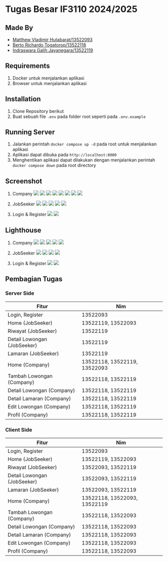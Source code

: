 # Tugas Besar IF3110 2024/2025

## Made By

- [Matthew Vladimir Hutabarat/13522093](https://github.com/NgokNgok04)
- [Berto Richardo Togatorop/13522118](https://github.com/BertoRichardo)
- [Indraswara Galih Jayanegara/13522119](https://github.com/Indraswara)

## Requirements

1. Docker untuk menjalankan aplikasi
2. Browser untuk menjalankan aplikasi

## Installation

1. Clone Repository berikut
2. Buat sebuah file `.env` pada folder root seperti pada `.env.example`

## Running Server

1. Jalankan perintah `docker compose up -d` pada root untuk menjalankan aplikasi
2. Aplikasi dapat dibuka pada `http://localhost:8000`
3. Menghentikan aplikasi dapat dilakukan dengan menjalankan perintah `docker compose down` pada root directory

## Screenshot

1. Company
   <img src="./photo/company/HomeCompany.png">
   <img src="./photo/company/DetailLamaranCompany-1.png">
   <img src="./photo/company/DetailLamaranCompany-2.png">
   <img src="./photo/company/DetailLowonganCompany.png">
   <img src="./photo/company/EditLowongan-1.png">
   <img src="./photo/company/EditLowongan-2.png">
   <img src="./photo/company/EditStatusLamaran.png">
   <img src="./photo/company/TambahLowongan.png">

2. JobSeeker
   <img src="./photo/jobseeker/DetailLowongan.png">
   <img src="./photo/jobseeker/HomeJobSeeker.png">
   <img src="./photo/jobseeker/LamaranJobSeeker.png">
   <img src="./photo/jobseeker/ModalLowongan.png">
   <img src="./photo/jobseeker/Riwayat.png">

3. Login & Register
   <img src="./photo/Login.png">
   <img src="./photo/Register.png">

## Lighthouse

1. Company
   <img src="./photo/lighthouse/HomeCompany.png">
   <img src="./photo/lighthouse/DetailLamaranCompany.png">
   <img src="./photo/lighthouse/DetailLowonganCompany.png">
   <img src="./photo/lighthouse/EditLowongan.png">
   <img src="./photo/lighthouse/TambahLowongan.png">

2. JobSeeker
   <img src="./photo/lighthouse/DetailLowonganJobseeker.png">
   <img src="./photo/lighthouse/HomeJobSeeker.png">
   <img src="./photo/lighthouse/Lamaran.png">
   <img src="./photo/lighthouse/Riwayat.png">

3. Login & Register
   <img src="./photo/lighthouse/Login.png">
   <img src="./photo/lighthouse/Register.png">

## Pembagian Tugas

### Server Side

| Fitur                       | Nim                          |
| --------------------------- | ---------------------------- |
| Login, Register             | 13522093                     |
| Home (JobSeeker)            | 13522119, 13522093           |
| Riwayat (JobSeeker)         | 13522119                     |
| Detail Lowongan (JobSeeker) | 13522119                     |
| Lamaran (JobSeeker)         | 13522119                     |
| Home (Company)              | 13522118, 13522119, 13522093 |
| Tambah Lowongan (Company)   | 13522118, 13522119           |
| Detail Lowongan (Company)   | 13522118, 13522119           |
| Detail Lamaran (Company)    | 13522118, 13522119           |
| Edit Lowongan (Company)     | 13522118, 13522119           |
| Profil (Company)            | 13522118, 13522119           |

### Client Side

| Fitur                       | Nim                          |
| --------------------------- | ---------------------------- |
| Login, Register             | 13522093                     |
| Home (JobSeeker)            | 13522119, 13522093           |
| Riwayat (JobSeeker)         | 13522093, 13522119           |
| Detail Lowongan (JobSeeker) | 13522093, 13522119           |
| Lamaran (JobSeeker)         | 13522093, 13522119           |
| Home (Company)              | 13522118, 13522093, 13522119 |
| Tambah Lowongan (Company)   | 13522118, 13522093           |
| Detail Lowongan (Company)   | 13522118, 13522093           |
| Detail Lamaran (Company)    | 13522118, 13522093           |
| Edit Lowongan (Company)     | 13522118, 13522093           |
| Profil (Company)            | 13522118, 13522093           |
